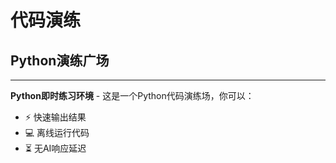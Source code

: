 # 代码演练

## Python演练广场

---

**Python即时练习环境** - 这是一个Python代码演练场，你可以：

- ⚡ 快速输出结果
- 💻 离线运行代码
- ⏳ 无AI响应延迟
